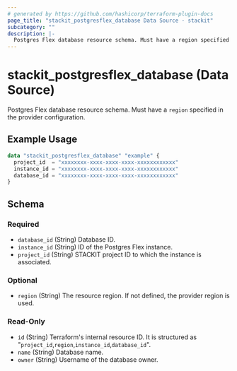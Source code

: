 ```yaml
---
# generated by https://github.com/hashicorp/terraform-plugin-docs
page_title: "stackit_postgresflex_database Data Source - stackit"
subcategory: ""
description: |-
  Postgres Flex database resource schema. Must have a region specified in the provider configuration.
---
```


# stackit_postgresflex_database (Data Source)

Postgres Flex database resource schema. Must have a `region` specified in the provider configuration.

## Example Usage

```terraform
data "stackit_postgresflex_database" "example" {
  project_id  = "xxxxxxxx-xxxx-xxxx-xxxx-xxxxxxxxxxxx"
  instance_id = "xxxxxxxx-xxxx-xxxx-xxxx-xxxxxxxxxxxx"
  database_id = "xxxxxxxx-xxxx-xxxx-xxxx-xxxxxxxxxxxx"
}
```

<!-- schema generated by tfplugindocs -->
## Schema

### Required

- `database_id` (String) Database ID.
- `instance_id` (String) ID of the Postgres Flex instance.
- `project_id` (String) STACKIT project ID to which the instance is associated.

### Optional

- `region` (String) The resource region. If not defined, the provider region is used.

### Read-Only

- `id` (String) Terraform's internal resource ID. It is structured as "`project_id`,`region`,`instance_id`,`database_id`".
- `name` (String) Database name.
- `owner` (String) Username of the database owner.
